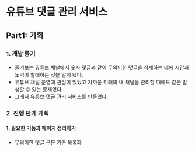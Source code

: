 # 유튜브 댓글 관리 서비스
## Part1: 기획
### 1. 개발 동기
- 즐겨보는 유튜브 채널에서 숫자 댓글과 같이 무의미한 댓글을 삭제하는 데에 시간과 노력이 할애하는 것을 알게 됐다. 
- 유튜브 채널 운영에 관심이 있었고 가까운 미래의 내 채널을 관리할 때에도 같은 발생할 수 있는 문제였다. 
- 그래서 유튜브 댓글 관리 서비스를 만들었다.
### 2. 진행 단계 계획
#### 1. 필요한 기능과 페이지 정리하기
- 무의미한 댓글 구분 기준 목록화